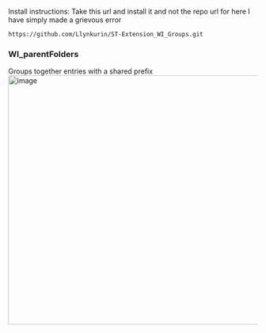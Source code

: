 Install instructions: Take this url and install it and not the repo url for here I have simply made a grievous error

```
https://github.com/Llynkurin/ST-Extension_WI_Groups.git
```



### WI_parentFolders
Groups together entries with a shared prefix
<img width="884" height="504" alt="image" src="https://github.com/user-attachments/assets/8740ce59-67ab-44d3-8f26-16ee73c1b440" />
